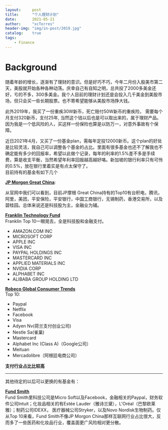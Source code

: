 ```yaml
---
layout:     post
title:      "个人理财计划"
date:       2021-05-21
author:     "xcTorres"
header-img: "img/in-post/2019.jpg"
catalog:    true
tags:
    - Finance
---  
```


# Background
随着年龄的增长，逐渐有了理财的意识。但是好巧不巧，今年二月份入股美市第二天，美股就开始各种各种动荡。庆幸自己有自知之明，总共投了2000多美金还好，亏的不多，300多美金。我个人目前的理财计划还是会投入几千美金到美股市场，但只会买一些长期股票。也不寄希望能够从美股市场挣大钱。  

此外2019年，我买了一份重疾30W新币，死亡赔付50W新币的重疾险， 需要每个月支付320新币，支付25年, 当然这个钱以后也是可以取出来的，属于理财产品。因为我是一个低风险的人，买这样一份保险也算是以防万一，对意外事故有个保障。

近日2021年4月，又买了一份基金plan，需每年定投12000新币。这个plan的好处是比较灵活，我自己可以调整各个基金的占比。里面有很多基金也还不了解我也不确定能有多少的回报率，希望以此做个记录，每年的利率的1.5%差不多是手续费，算是收支平衡，当然希望年利率回报越高越好咯。新加坡的银行利率只有可怜的0.5%，放在银行里着实是有点太保守了。  
目前持有的基金有如下几个  

[**JP Morgon Great China**](https://am.jpmorgan.com/lu/en/asset-management/per/products/jpm-greater-china-a-acc-usd-lu0210526801#/portfolio):  

从官网中我们可以看到，目前JP摩根 Great China持有的Top10有台积电，腾讯，阿里，美团，平安保险，平安银行，中国工商银行，无锡制药，香港交易所，以及碧桂园。总体来说还是科技股为主，金融业为辅。


[**Franklin Technology Fund**](https://www.franklintempleton.com.sg/investor/products/overview/4916/Z/franklin-technology-fund)  
Franklin Top 10一眼晃去，全是科技股和金融支付。
- AMAZON.COM INC  
- MICROSOFT CORP  
- APPLE INC  
- VISA INC  
- PAYPAL HOLDINGS INC  
- MASTERCARD INC  
- APPLIED MATERIALS INC  
- NVIDIA CORP  
- ALPHABET INC  
- ALIBABA GROUP HOLDING LTD

[**Robeco Global Consumer Trends**](https://www.robeco.com/sg/funds/prof-sg-en-11/robeco-global-consumer-trends-d-eur-lu0187079347.html#!#allocationtop10)  
Top 10:
- Paypal  
- Netflix  
- Facebook
- Visa  
- Adyen Nv(荷兰支付创业公司)  
- Nestle Sa(雀巢)  
- Mastercard  
- Alphabet Inc (Class A)（Google公司）  
- Meituan
- Mercadolibre（阿根廷电商公司）   

**支付行业占比比较高**
 
---

其他待定的以后可以更换的有基金有：

[**Fund Smith**](https://www.fundsmith.co.uk/fund-factsheet)  
Fund Smith里科技公司是Micro Soft以及Facebook，金融相关的Paypal，财务软件公司Intuit；化妆品相关的有Estée Lauder（雅诗兰黛），L'Oréal（巴黎欧莱雅）；制药公司IDEXX， 医疗器械公司Stryker，以及Novo Nordisk生物制药。仅从Top 10来看，Fund Smith不像JP Morgon China那样互联网行业占比很大，反而多了一些医药和化妆品行业，覆盖面更广风险相对更分散。

